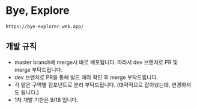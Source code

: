 # Bye, Explore

```
https://bye-explorer.web.app/
```

## 개발 규칙

- master branch에 merge시 바로 배포됩니다. 따라서 dev 브랜치로 PR 및 merge 부탁드립니다.
- dev 브랜치로 PR을 통해 빌드 에러 확인 후 merge 부탁드립니다.
- 각 맡은 구역별 컴포넌트로 분리 부탁드립니다. (대략적으로 잡아놨는데, 변경하셔도 됩니다.)
- 1차 개발 기한은 9/18 입니다.
